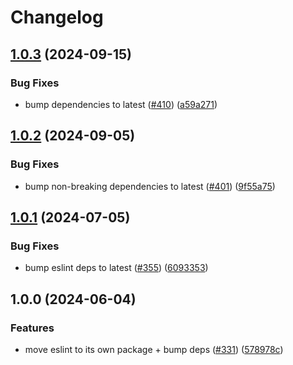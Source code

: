 # Changelog

## [1.0.3](https://github.com/versini-org/dev-dependencies/compare/dev-dependencies-eslint-v1.0.2...dev-dependencies-eslint-v1.0.3) (2024-09-15)


### Bug Fixes

* bump dependencies to latest ([#410](https://github.com/versini-org/dev-dependencies/issues/410)) ([a59a271](https://github.com/versini-org/dev-dependencies/commit/a59a27111fa9defab07fbde685da846bc33a14f0))

## [1.0.2](https://github.com/versini-org/dev-dependencies/compare/dev-dependencies-eslint-v1.0.1...dev-dependencies-eslint-v1.0.2) (2024-09-05)


### Bug Fixes

* bump non-breaking dependencies to latest ([#401](https://github.com/versini-org/dev-dependencies/issues/401)) ([9f55a75](https://github.com/versini-org/dev-dependencies/commit/9f55a75792ad9f36f69e27be3190d70ddf058157))

## [1.0.1](https://github.com/aversini/dev-dependencies/compare/dev-dependencies-eslint-v1.0.0...dev-dependencies-eslint-v1.0.1) (2024-07-05)


### Bug Fixes

* bump eslint deps to latest ([#355](https://github.com/aversini/dev-dependencies/issues/355)) ([6093353](https://github.com/aversini/dev-dependencies/commit/609335373cf8df31ff47917abf0b5bba0a3796cd))

## 1.0.0 (2024-06-04)


### Features

* move eslint to its own package + bump deps ([#331](https://github.com/aversini/dev-dependencies/issues/331)) ([578978c](https://github.com/aversini/dev-dependencies/commit/578978c33b4138e1f0eabbfa5a95fcc86466dca6))
